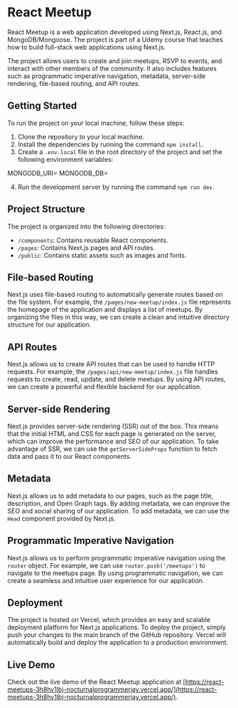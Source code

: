 # React Meetup

React Meetup is a web application developed using Next.js, React.js, and MongoDB/Mongoose. The project is part of a Udemy course that teaches how to build full-stack web applications using Next.js.

The project allows users to create and join meetups, RSVP to events, and interact with other members of the community. It also includes features such as programmatic imperative navigation, metadata, server-side rendering, file-based routing, and API routes.

## Getting Started

To run the project on your local machine, follow these steps:

1. Clone the repository to your local machine.
2. Install the dependencies by running the command `npm install`.
3. Create a `.env.local` file in the root directory of the project and set the following environment variables:

MONGODB_URI=<your MongoDB URI>
MONGODB_DB=<your MongoDB database name>


4. Run the development server by running the command `npm run dev`.

## Project Structure

The project is organized into the following directories:

- `/components`: Contains reusable React components.
- `/pages`: Contains Next.js pages and API routes.
- `/public`: Contains static assets such as images and fonts.

## File-based Routing

Next.js uses file-based routing to automatically generate routes based on the file system. For example, the `/pages/new-meetup/index.js` file represents the homepage of the application and displays a list of meetups. By organizing the files in this way, we can create a clean and intuitive directory structure for our application.

## API Routes

Next.js allows us to create API routes that can be used to handle HTTP requests. For example, the `/pages/api/new-meetup/index.js` file handles requests to create, read, update, and delete meetups. By using API routes, we can create a powerful and flexible backend for our application.

## Server-side Rendering

Next.js provides server-side rendering (SSR) out of the box. This means that the initial HTML and CSS for each page is generated on the server, which can improve the performance and SEO of our application. To take advantage of SSR, we can use the `getServerSideProps` function to fetch data and pass it to our React components.

## Metadata

Next.js allows us to add metadata to our pages, such as the page title, description, and Open Graph tags. By adding metadata, we can improve the SEO and social sharing of our application. To add metadata, we can use the `Head` component provided by Next.js.

## Programmatic Imperative Navigation

Next.js allows us to perform programmatic imperative navigation using the `router` object. For example, we can use `router.push('/meetups')` to navigate to the meetups page. By using programmatic navigation, we can create a seamless and intuitive user experience for our application.

## Deployment

The project is hosted on Vercel, which provides an easy and scalable deployment platform for Next.js applications. To deploy the project, simply push your changes to the main branch of the GitHub repository. Vercel will automatically build and deploy the application to a production environment.

## Live Demo

Check out the live demo of the React Meetup application at [https://react-meetups-3h8hv1lbj-nocturnalprogrammerjay.vercel.app/](https://react-meetups-3h8hv1lbj-nocturnalprogrammerjay.vercel.app/).


